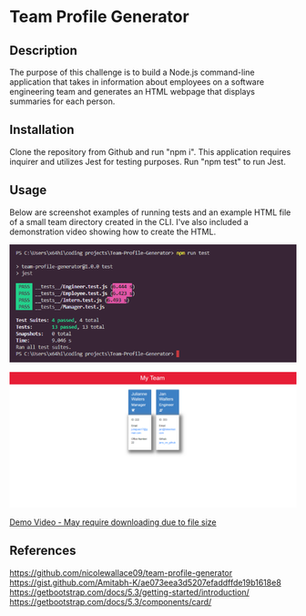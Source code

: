 # Team Profile Generator
 
## Description
The purpose of this challenge is to build a Node.js command-line application that takes in information about employees on a software engineering team and generates an HTML webpage that displays summaries for each person. 

## Installation
Clone the repository from Github and run "npm i". This application requires inquirer and utilizes Jest for testing purposes. Run "npm test" to run Jest.

## Usage
Below are screenshot examples of running tests and an example HTML file of a small team directory created in the CLI. I've also included a demonstration video showing how to create the HTML.

<!--Tests-->
![Tests](assets/npm_run_test.png)
<!--HTML example-->
![HTML example](assets/small_team.png)
<!--Video walkthrough-->
[Demo Video - May require downloading due to file size](assets/team_directory_walkthrough.mp4)

## References
https://github.com/nicolewallace09/team-profile-generator
https://gist.github.com/Amitabh-K/ae073eea3d5207efaddffde19b1618e8
https://getbootstrap.com/docs/5.3/getting-started/introduction/
https://getbootstrap.com/docs/5.3/components/card/